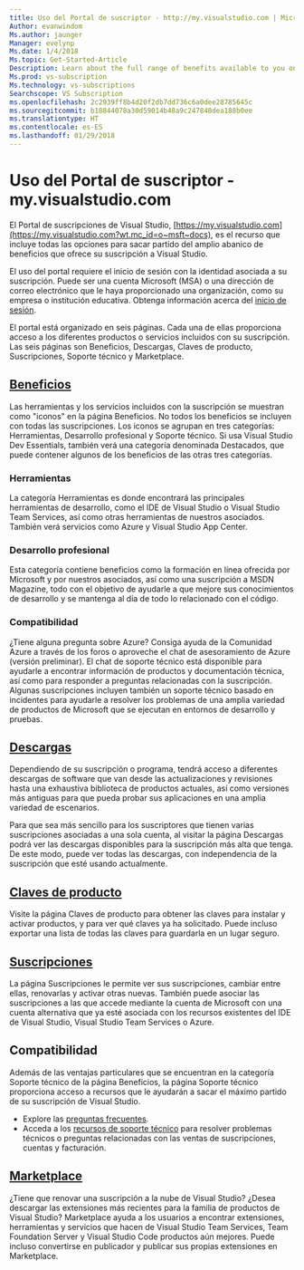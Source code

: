 ```yaml
---
title: Uso del Portal de suscriptor - http://my.visualstudio.com | Microsoft Docs
Author: evanwindom
Ms.author: jaunger
Manager: evelynp
Ms.date: 1/4/2018
Ms.topic: Get-Started-Article
Description: Learn about the full range of benefits available to you on the Visual Studio subscriptions portal
Ms.prod: vs-subscription
Ms.technology: vs-subscriptions
Searchscope: VS Subscription
ms.openlocfilehash: 2c2939ff8b4d20f2db7dd736c6a0dee28785645c
ms.sourcegitcommit: b18844078a30d59014b48a9c247848dea188b0ee
ms.translationtype: HT
ms.contentlocale: es-ES
ms.lasthandoff: 01/29/2018
---
```

# <a name="using-the-subscriber-portal---myspanspanvisualstudiospanspancom"></a>Uso del Portal de suscriptor - my.<span></span>visualstudio<span></span>.com

El Portal de suscripciones de Visual Studio, [https://my.visualstudio.com](https://my.visualstudio.com?wt.mc_id=o~msft~docs), es el recurso que incluye todas las opciones para sacar partido del amplio abanico de beneficios que ofrece su suscripción a Visual Studio. 

El uso del portal requiere el inicio de sesión con la identidad asociada a su suscripción.  Puede ser una cuenta Microsoft (MSA) o una dirección de correo electrónico que le haya proporcionado una organización, como su empresa o institución educativa.  Obtenga información acerca del [inicio de sesión](/visualstudio/subscriptions/signing-in).

El portal está organizado en seis páginas.  Cada una de ellas proporciona acceso a los diferentes productos o servicios incluidos con su suscripción.  Las seis páginas son Beneficios, Descargas, Claves de producto, Suscripciones, Soporte técnico y Marketplace.  

## <a name="benefitshttpsmyvisualstudiocombenefitswtmcidomsftdocs"></a>[Beneficios](https://my.visualstudio.com/benefits?wt.mc_id=o~msft~docs)
Las herramientas y los servicios incluidos con la suscripción se muestran como "iconos" en la página Beneficios.  No todos los beneficios se incluyen con todas las suscripciones. Los iconos se agrupan en tres categorías: Herramientas, Desarrollo profesional y Soporte técnico.  Si usa Visual Studio Dev Essentials, también verá una categoría denominada Destacados, que puede contener algunos de los beneficios de las otras tres categorías.

### <a name="tools"></a>Herramientas
La categoría Herramientas es donde encontrará las principales herramientas de desarrollo, como el IDE de Visual Studio o Visual Studio Team Services, así como otras herramientas de nuestros asociados.  También verá servicios como Azure y Visual Studio App Center.

### <a name="professional-development"></a>Desarrollo profesional
Esta categoría contiene beneficios como la formación en línea ofrecida por Microsoft y por nuestros asociados, así como una suscripción a MSDN Magazine, todo con el objetivo de ayudarle a que mejore sus conocimientos de desarrollo y se mantenga al día de todo lo relacionado con el código.  

### <a name="support"></a>Compatibilidad
¿Tiene alguna pregunta sobre Azure?  Consiga ayuda de la Comunidad Azure a través de los foros o aproveche el chat de asesoramiento de Azure (versión preliminar).  El chat de soporte técnico está disponible para ayudarle a encontrar información de productos y documentación técnica, así como para responder a preguntas relacionadas con la suscripción.  Algunas suscripciones incluyen también un soporte técnico basado en incidentes para ayudarle a resolver los problemas de una amplia variedad de productos de Microsoft que se ejecutan en entornos de desarrollo y pruebas. 

## <a name="downloadshttpsmyvisualstudiocomdownloadswtmcidomsftdocs"></a>[Descargas](https://my.visualstudio.com/downloads?wt.mc_id=o~msft~docs)
Dependiendo de su suscripción o programa, tendrá acceso a diferentes descargas de software que van desde las actualizaciones y revisiones hasta una exhaustiva biblioteca de productos actuales, así como versiones más antiguas para que pueda probar sus aplicaciones en una amplia variedad de escenarios.  

Para que sea más sencillo para los suscriptores que tienen varias suscripciones asociadas a una sola cuenta, al visitar la página Descargas podrá ver las descargas disponibles para la suscripción más alta que tenga.  De este modo, puede ver todas las descargas, con independencia de la suscripción que esté usando actualmente. 

## <a name="product-keyshttpsmyvisualstudiocomproductkeyswtmcidomsftdocs"></a>[Claves de producto](https://my.visualstudio.com/productkeys?wt.mc_id=o~msft~docs)
Visite la página Claves de producto para obtener las claves para instalar y activar productos, y para ver qué claves ya ha solicitado.  Puede incluso exportar una lista de todas las claves para guardarla en un lugar seguro.  

## <a name="subscriptionshttpsmyvisualstudiocomsubscriptionswtmcidomsftdocs"></a>[Suscripciones](https://my.visualstudio.com/subscriptions?wt.mc_id=o~msft~docs)
La página Suscripciones le permite ver sus suscripciones, cambiar entre ellas, renovarlas y activar otras nuevas. También puede asociar las suscripciones a las que accede mediante la cuenta de Microsoft con una cuenta alternativa que ya esté asociada con los recursos existentes del IDE de Visual Studio, Visual Studio Team Services o Azure.  

## <a name="support"></a>Compatibilidad
Además de las ventajas particulares que se encuentran en la categoría Soporte técnico de la página Beneficios, la página Soporte técnico proporciona acceso a recursos que le ayudarán a sacar el máximo partido de su suscripción de Visual Studio.  
- Explore las [preguntas frecuentes](https://www.visualstudio.com/my/myvsfaq).
- Acceda a los [recursos de soporte técnico](https://www.visualstudio.com/subscriptions/support/) para resolver problemas técnicos o preguntas relacionadas con las ventas de suscripciones, cuentas y facturación.

## <a name="marketplacehttpsmarketplacevisualstudiocom"></a>[Marketplace](https://marketplace.visualstudio.com/)
¿Tiene que renovar una suscripción a la nube de Visual Studio?  ¿Desea descargar las extensiones más recientes para la familia de productos de Visual Studio?  Marketplace ayuda a los usuarios a encontrar extensiones, herramientas y servicios que hacen de Visual Studio Team Services, Team Foundation Server y Visual Studio Code productos aún mejores. Puede incluso convertirse en publicador y publicar sus propias extensiones en Marketplace. 
